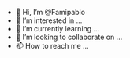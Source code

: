 - 👋 Hi, I’m @Famipablo
- 👀 I’m interested in ...
- 🌱 I’m currently learning ...
- 💞️ I’m looking to collaborate on ...
- 📫 How to reach me ...

<!---
Famipablo/Famipablo is a ✨ special ✨ repository because its `README.md` (this file) appears on your GitHub profile.
You can click the Preview link to take a look at your changes.
--->
